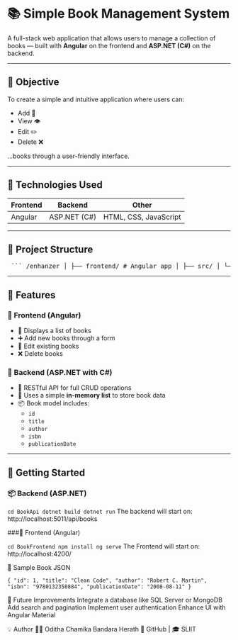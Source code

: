 # 📚 Simple Book Management System

A full-stack web application that allows users to manage a collection of books — built with **Angular** on the frontend and **ASP.NET (C#)** on the backend.

---

## 🎯 Objective

To create a simple and intuitive application where users can:
- Add 📘
- View 👁️
- Edit ✏️
- Delete ❌

...books through a user-friendly interface.

---

## 🧰 Technologies Used

| Frontend | Backend | Other |
|----------|---------|-------|
| Angular  | ASP.NET (C#) | HTML, CSS, JavaScript |

---

## 🧱 Project Structure

<pre> ``` /enhanzer │ ├── frontend/ # Angular app │ ├── src/ │ └── ... │ ├── backend/ # ASP.NET API │ ├── Controllers/ │ ├── Models/ │ └── ... │ └── README.md ``` </pre>


------------------------------------------------------------------------------------------------------------------------------------------------------------------------------------------

## 🔧 Features

### 🔹 Frontend (Angular)
- 📄 Displays a list of books
- ➕ Add new books through a form
- 📝 Edit existing books
- ❌ Delete books

### 🔹 Backend (ASP.NET with C#)
- 🔁 RESTful API for full CRUD operations
- 💾 Uses a simple **in-memory list** to store book data
- 📦 Book model includes:
  - `id`
  - `title`
  - `author`
  - `isbn`
  - `publicationDate`

------------------------------------------------------------------------------------------------------------------------------------------------------------------------------------------

## 🚀 Getting Started

### 📦 Backend (ASP.NET)

`cd BookApi
dotnet build
dotnet run`
The backend will start on: http://localhost:5011/api/books

###🎨 Frontend (Angular)

`cd BookFrontend
npm install
ng serve`
The Frontend will start on: http://localhost:4200/

🧪 Sample Book JSON

`{
  "id": 1,
  "title": "Clean Code",
  "author": "Robert C. Martin",
  "isbn": "9780132350884",
  "publicationDate": "2008-08-11"
}`

📌 Future Improvements
Integrate a database like SQL Server or MongoDB
Add search and pagination
Implement user authentication
Enhance UI with Angular Material

💡 Author
👨‍💻 Oditha Chamika Bandara Herath
📘 GitHub | 🎓 SLIIT





